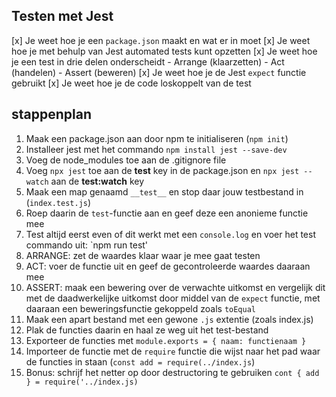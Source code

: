 ## Testen met Jest

[x] Je weet hoe je een `package.json` maakt en wat er in moet
[x] Je weet hoe je met behulp van Jest automated tests kunt opzetten
[x] Je weet hoe je een test in drie delen onderscheidt
    - Arrange (klaarzetten)
    - Act (handelen)
    - Assert (beweren)
[x] Je weet hoe je de Jest `expect` functie gebruikt
[x] Je weet hoe je de code loskoppelt van de test

## stappenplan
1. Maak een package.json aan door npm te initialiseren (`npm init`)
2. Installeer jest met het commando `npm install jest --save-dev`
3. Voeg de node_modules toe aan de .gitignore file
4. Voeg `npx jest` toe aan de **test** key in de package.json en `npx jest --watch` aan de **test:watch** key
5. Maak een map genaamd `__test__` en stop daar jouw testbestand in (`index.test.js`)
6. Roep daarin de `test`-functie aan en geef deze een anonieme functie mee
7. Test altijd eerst even of dit werkt met een `console.log` en voer het test commando uit: `npm run test'
8. ARRANGE: zet de waardes klaar waar je mee gaat testen
9. ACT: voer de functie uit en geef de gecontroleerde waardes daaraan mee
10. ASSERT: maak een bewering over de verwachte uitkomst en vergelijk dit met de daadwerkelijke uitkomst door middel 
    van de `expect` functie, met daaraan een beweringsfunctie gekoppeld zoals `toEqual`
11. Maak een apart bestand met een gewone `.js` extentie (zoals index.js)
12. Plak de functies daarin en haal ze weg uit het test-bestand
13. Exporteer de functies met `module.exports = { naam: functienaam }`
14. Importeer de functie met de `require` functie die wijst naar het pad waar de functies in staan (`const add = require(../index.js`)
15. Bonus: schrijf het netter op door destructoring te gebruiken `cont { add } = require('../index.js)`
